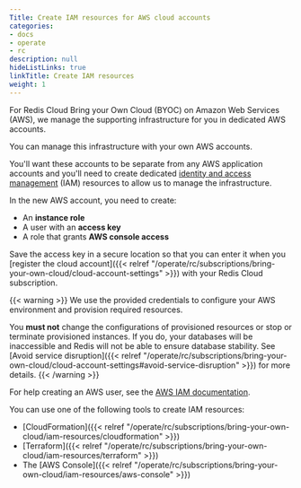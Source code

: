 ```yaml
---
Title: Create IAM resources for AWS cloud accounts
categories:
- docs
- operate
- rc
description: null
hideListLinks: true
linkTitle: Create IAM resources
weight: 1
---
```

For Redis Cloud Bring your Own Cloud (BYOC) on Amazon Web Services (AWS), we manage the supporting infrastructure for you in dedicated AWS accounts.

You can manage this infrastructure with your own AWS accounts.  

You'll want these accounts to be separate from any AWS application accounts 
and you'll need to create dedicated [identity and access management](https://docs.aws.amazon.com/IAM/latest/UserGuide/introduction.html) (IAM) resources to allow us to manage the infrastructure.

In the new AWS account, you need to create:

- An **instance role**
- A user with an **access key**
- A role that grants **AWS console access**

Save the access key in a secure location so that you can enter it when you [register the cloud account]({{< relref "/operate/rc/subscriptions/bring-your-own-cloud/cloud-account-settings" >}}) with your Redis Cloud subscription.

{{< warning >}}
We use the provided credentials to configure your AWS environment and provision required resources.

You **must not** change the configurations of provisioned resources or stop or terminate provisioned instances. If you do, your databases will be inaccessible and Redis will not be able to ensure database stability. See [Avoid service disruption]({{< relref "/operate/rc/subscriptions/bring-your-own-cloud/cloud-account-settings#avoid-service-disruption" >}}) for more details.
{{< /warning >}}

For help creating an AWS user, see the [AWS IAM documentation](https://docs.aws.amazon.com/IAM/latest/UserGuide/id_credentials_access-keys.html).

You can use one of the following tools to create IAM resources:

- [CloudFormation]({{< relref "/operate/rc/subscriptions/bring-your-own-cloud/iam-resources/cloudformation" >}})
- [Terraform]({{< relref "/operate/rc/subscriptions/bring-your-own-cloud/iam-resources/terraform" >}})
- The [AWS Console]({{< relref "/operate/rc/subscriptions/bring-your-own-cloud/iam-resources/aws-console" >}})
